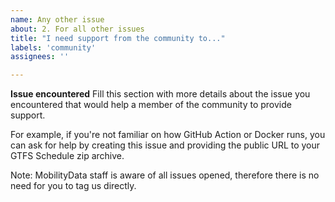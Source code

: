```yaml
---
name: Any other issue
about: 2. For all other issues
title: "I need support from the community to..."
labels: 'community'
assignees: ''

---
```


**Issue encountered**
Fill this section with more details about the issue you encountered that would help a member of the community to provide support.

For example, if you're not familiar on how GitHub Action or Docker runs, you can ask for help by creating this issue and providing the public URL to your GTFS Schedule zip archive.

Note: MobilityData staff is aware of all issues opened, therefore there is no need for you to tag us directly.
